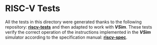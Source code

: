 # RISC-V Tests


All the tests in this directory were generated thanks to the following repository: [**riscv-tests**](https://github.com/riscv/riscv-tests) and then adapted to work with **_VSim_**. These tests verify the correct operation of the instructions implemented in the **_VSim_** simulator according to the specification manual: [**riscv-spec**](https://content.riscv.org/wp-content/uploads/2017/05/riscv-spec-v2.2.pdf).
